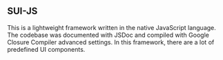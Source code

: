 ## SUI-JS

This is a lightweight framework written in the native JavaScript language. The codebase was documented with JSDoc and compiled with Google Closure Compiler advanced settings. In this framework, there are a lot of predefined UI components.

